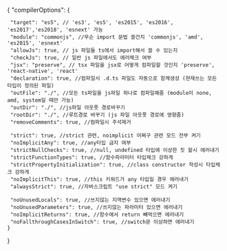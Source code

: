 {
"compilerOptions": {

     "target": "es5", // 'es3', 'es5', 'es2015', 'es2016', 'es2017','es2018', 'esnext' 가능
     "module": "commonjs", //무슨 import 문법 쓸건지 'commonjs', 'amd', 'es2015', 'esnext'
     "allowJs": true, // js 파일들 ts에서 import해서 쓸 수 있는지
     "checkJs": true, // 일반 js 파일에서도 에러체크 여부
     "jsx": "preserve", // tsx 파일을 jsx로 어떻게 컴파일할 것인지 'preserve', 'react-native', 'react'
     "declaration": true, //컴파일시 .d.ts 파일도 자동으로 함께생성 (현재쓰는 모든 타입이 정의된 파일)
     "outFile": "./", //모든 ts파일을 js파일 하나로 컴파일해줌 (module이 none, amd, system일 때만 가능)
     "outDir": "./", //js파일 아웃풋 경로바꾸기
     "rootDir": "./", //루트경로 바꾸기 (js 파일 아웃풋 경로에 영향줌)
     "removeComments": true, //컴파일시 주석제거

     "strict": true, //strict 관련, noimplicit 어쩌구 관련 모드 전부 켜기
     "noImplicitAny": true, //any타입 금지 여부
     "strictNullChecks": true, //null, undefined 타입에 이상한 짓 할시 에러내기
     "strictFunctionTypes": true, //함수파라미터 타입체크 강하게
     "strictPropertyInitialization": true, //class constructor 작성시 타입체크 강하게
     "noImplicitThis": true, //this 키워드가 any 타입일 경우 에러내기
     "alwaysStrict": true, //자바스크립트 "use strict" 모드 켜기

     "noUnusedLocals": true, //쓰지않는 지역변수 있으면 에러내기
     "noUnusedParameters": true, //쓰지않는 파라미터 있으면 에러내기
     "noImplicitReturns": true, //함수에서 return 빼먹으면 에러내기
     "noFallthroughCasesInSwitch": true, //switch문 이상하면 에러내기
    }

}
